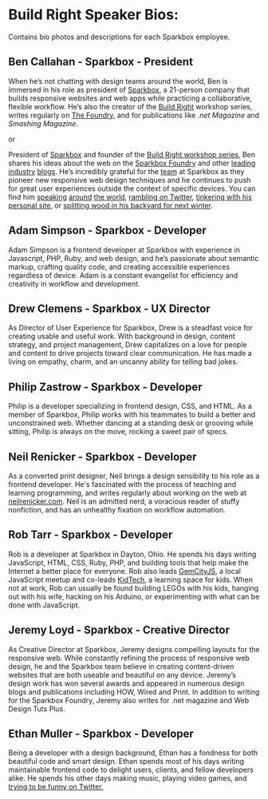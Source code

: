 # Build Right Speaker Bios:
Contains bio photos and descriptions for each Sparkbox employee.


## **Ben Callahan - Sparkbox - President**
When he’s not chatting with design teams around the world, Ben is immersed in his role as president of [Sparkbox](http://seesparkbox.com/), a 21-person company that builds responsive websites and web apps while practicing a collaborative, flexible workflow. He’s also the creator of the [Build Right](http://buildright.io/) workshop series, writes regularly on [The Foundry](http://seesparkbox.com/foundry), and for publications like _.net Magazine_ and _Smashing Magazine_.

or

President of [Sparkbox](http://seesparkbox.com/) and founder of the [Build Right workshop series](http://buildright.io/), Ben shares his ideas about the web on the [Sparkbox Foundry](http://seesparkbox.com/foundry/) and other [leading](http://webstandardssherpa.com/about/authors/ben-callahan) [industry](http://www.creativebloq.com/business/what-responsive-web-design-means-team-organisation-11410353) [blogs](http://mobile.smashingmagazine.com/2011/09/26/content-prototyping-in-responsive-web-design/). He’s incredibly grateful for the [team](http://seesparkbox.com/team) at Sparkbox as they pioneer new responsive web design techniques and he continues to push for great user experiences outside the context of specific devices. You can find him [speaking](http://uxim14.uie.com/workshops/ben-callahan) [around](http://schedule.sxsw.com/2014/events/event_IAP20315) [the world](http://frontenddesignconference.com/portland), [rambling on Twitter](http://twitter.com/bencallahan), [tinkering with his personal site](http://bencallahan.com/), or [splitting wood in his backyard for next winter](http://instagram.com/p/j7r_TqA1MP/).

## **Adam Simpson - Sparkbox - Developer**
Adam Simpson is a frontend developer at Sparkbox with experience in Javascript, PHP, Ruby, and web design, and he’s passionate about semantic markup, crafting quality code, and creating accessible experiences regardless of device. Adam is a constant evangelist for efficiency and creativity in workflow and development.

## **Drew Clemens - Sparkbox - UX Director**
As Director of User Experience for Sparkbox, Drew is a steadfast voice for creating usable and useful work. With background in design, content strategy, and project management, Drew capitalizes on a love for people and content to drive projects toward clear communication. He has made a living on empathy, charm, and an uncanny ability for telling bad jokes.

## **Philip Zastrow - Sparkbox - Developer**
Philip is a developer specializing in frontend design, CSS, and HTML. As a member of Sparkbox, Philip works with his teammates to build a better and unconstrained web. Whether dancing at a standing desk or grooving while sitting, Philip is always on the move, rocking a sweet pair of specs.

## **Neil Renicker - Sparkbox - Developer**
As a converted print designer, Neil brings a design sensibility to his role as a frontend developer. He's fascinated with the process of teaching and learning programming, and writes regularly about working on the web at [neilrenicker.com](http://neilrenicker.com/). Neil is an admitted nerd, a voracious reader of stuffy nonfiction, and has an unhealthy fixation on workflow automation.

## **Rob Tarr - Sparkbox - Developer**
Rob is a developer at Sparkbox in Dayton, Ohio. He spends his days writing JavaScript, HTML, CSS, Ruby, PHP, and building tools that help make the Internet a better place for everyone. Rob also leads [GemCityJS](http://gemcityjs.com), a local JavaScript meetup and co-leads [KidTech](http://kidte.ch), a learning space for kids. When not at work, Rob can usually be found building LEGOs with his kids, hanging out with his wife, hacking on his Arduino, or experimenting with what can be done with JavaScript.

## **Jeremy Loyd - Sparkbox - Creative Director**
As Creative Director at Sparkbox, Jeremy designs compelling layouts for the responsive web. While constantly refining the process of responsive web design, he and the Sparkbox team believe in creating content-driven websites that are both useable and beautiful on any device. Jeremy’s design work has won several awards and appeared in numerous design blogs and publications including HOW, Wired and Print. In addition to writing for the Sparkbox Foundry, Jeremy also writes for .net magazine and Web Design Tuts Plus.

## **Ethan Muller - Sparkbox - Developer**
Being a developer with a design background, Ethan has a fondness for both beautiful code and smart design. Ethan spends most of his days writing maintainable frontend code to delight users, clients, and fellow developers alike. He spends his other days making music, playing video games, and [trying to be funny on Twitter.](https://twitter.com/ethanmuller)
